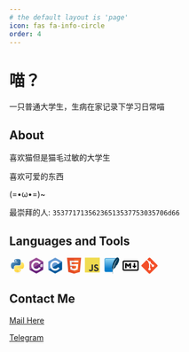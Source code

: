 ```yaml
---
# the default layout is 'page'
icon: fas fa-info-circle
order: 4
---
```


# 喵？

一只普通大学生，生病在家记录下学习日常喵

## About

喜欢猫但是猫毛过敏的大学生

喜欢可爱的东西

(=•ω•=)~

最崇拜的人: `35377171356236513537753035706d66`

## Languages and Tools

<div>
<!--Python-->
<svg height="30" width="30" viewbox="0 0 130 130">
<linearGradient id="python-original-a" gradientUnits="userSpaceOnUse" x1="70.252" y1="1237.476" x2="170.659" y2="1151.089" gradientTransform="matrix(.563 0 0 -.568 -29.215 707.817)"><stop offset="0" stop-color="#5A9FD4"></stop><stop offset="1" stop-color="#306998"></stop></linearGradient><linearGradient id="python-original-b" gradientUnits="userSpaceOnUse" x1="209.474" y1="1098.811" x2="173.62" y2="1149.537" gradientTransform="matrix(.563 0 0 -.568 -29.215 707.817)"><stop offset="0" stop-color="#FFD43B"></stop><stop offset="1" stop-color="#FFE873"></stop></linearGradient><path fill="url(#python-original-a)" d="M63.391 1.988c-4.222.02-8.252.379-11.8 1.007-10.45 1.846-12.346 5.71-12.346 12.837v9.411h24.693v3.137H29.977c-7.176 0-13.46 4.313-15.426 12.521-2.268 9.405-2.368 15.275 0 25.096 1.755 7.311 5.947 12.519 13.124 12.519h8.491V67.234c0-8.151 7.051-15.34 15.426-15.34h24.665c6.866 0 12.346-5.654 12.346-12.548V15.833c0-6.693-5.646-11.72-12.346-12.837-4.244-.706-8.645-1.027-12.866-1.008zM50.037 9.557c2.55 0 4.634 2.117 4.634 4.721 0 2.593-2.083 4.69-4.634 4.69-2.56 0-4.633-2.097-4.633-4.69-.001-2.604 2.073-4.721 4.633-4.721z" transform="translate(0 10.26)"></path><path fill="url(#python-original-b)" d="M91.682 28.38v10.966c0 8.5-7.208 15.655-15.426 15.655H51.591c-6.756 0-12.346 5.783-12.346 12.549v23.515c0 6.691 5.818 10.628 12.346 12.547 7.816 2.297 15.312 2.713 24.665 0 6.216-1.801 12.346-5.423 12.346-12.547v-9.412H63.938v-3.138h37.012c7.176 0 9.852-5.005 12.348-12.519 2.578-7.735 2.467-15.174 0-25.096-1.774-7.145-5.161-12.521-12.348-12.521h-9.268zM77.809 87.927c2.561 0 4.634 2.097 4.634 4.692 0 2.602-2.074 4.719-4.634 4.719-2.55 0-4.633-2.117-4.633-4.719 0-2.595 2.083-4.692 4.633-4.692z" transform="translate(0 10.26)"></path><radialGradient id="python-original-c" cx="1825.678" cy="444.45" r="26.743" gradientTransform="matrix(0 -.24 -1.055 0 532.979 557.576)" gradientUnits="userSpaceOnUse"><stop offset="0" stop-color="#B8B8B8" stop-opacity=".498"></stop><stop offset="1" stop-color="#7F7F7F" stop-opacity="0"></stop></radialGradient><path opacity=".444" fill="url(#python-original-c)" d="M97.309 119.597c0 3.543-14.816 6.416-33.091 6.416-18.276 0-33.092-2.873-33.092-6.416 0-3.544 14.815-6.417 33.092-6.417 18.275 0 33.091 2.872 33.091 6.417z"></path>
</svg>
<!--Csharp-->
<svg height="30" width="30" viewbox="0 0 130 130">
<path fill="#9B4F96" d="M115.4 30.7L67.1 2.9c-.8-.5-1.9-.7-3.1-.7-1.2 0-2.3.3-3.1.7l-48 27.9c-1.7 1-2.9 3.5-2.9 5.4v55.7c0 1.1.2 2.4 1 3.5l106.8-62c-.6-1.2-1.5-2.1-2.4-2.7z"></path><path fill="#68217A" d="M10.7 95.3c.5.8 1.2 1.5 1.9 1.9l48.2 27.9c.8.5 1.9.7 3.1.7 1.2 0 2.3-.3 3.1-.7l48-27.9c1.7-1 2.9-3.5 2.9-5.4V36.1c0-.9-.1-1.9-.6-2.8l-106.6 62z"></path><path fill="#fff" d="M85.3 76.1C81.1 83.5 73.1 88.5 64 88.5c-13.5 0-24.5-11-24.5-24.5s11-24.5 24.5-24.5c9.1 0 17.1 5 21.3 12.5l13-7.5c-6.8-11.9-19.6-20-34.3-20-21.8 0-39.5 17.7-39.5 39.5s17.7 39.5 39.5 39.5c14.6 0 27.4-8 34.2-19.8l-12.9-7.6zM97 66.2l.9-4.3h-4.2v-4.7h5.1L100 51h4.9l-1.2 6.1h3.8l1.2-6.1h4.8l-1.2 6.1h2.4v4.7h-3.3l-.9 4.3h4.2v4.7h-5.1l-1.2 6h-4.9l1.2-6h-3.8l-1.2 6h-4.8l1.2-6h-2.4v-4.7H97zm4.8 0h3.8l.9-4.3h-3.8l-.9 4.3z"></path>
</svg>
<!--C-->
<svg height="30" width="30" viewbox="0 0 130 130">
<path fill="#659AD3" d="M115.4 30.7L67.1 2.9c-.8-.5-1.9-.7-3.1-.7-1.2 0-2.3.3-3.1.7l-48 27.9c-1.7 1-2.9 3.5-2.9 5.4v55.7c0 1.1.2 2.4 1 3.5l106.8-62c-.6-1.2-1.5-2.1-2.4-2.7z"></path><path fill="#03599C" d="M10.7 95.3c.5.8 1.2 1.5 1.9 1.9l48.2 27.9c.8.5 1.9.7 3.1.7 1.2 0 2.3-.3 3.1-.7l48-27.9c1.7-1 2.9-3.5 2.9-5.4V36.1c0-.9-.1-1.9-.6-2.8l-106.6 62z"></path><path fill="#fff" d="M85.3 76.1C81.1 83.5 73.1 88.5 64 88.5c-13.5 0-24.5-11-24.5-24.5s11-24.5 24.5-24.5c9.1 0 17.1 5 21.3 12.5l13-7.5c-6.8-11.9-19.6-20-34.3-20-21.8 0-39.5 17.7-39.5 39.5s17.7 39.5 39.5 39.5c14.6 0 27.4-8 34.2-19.8l-12.9-7.6z"></path>
</svg>
<!--HTML5-->
<svg height="30" width="30" viewbox="0 0 130 130">
<path fill="#E44D26" d="M19.037 113.876L9.032 1.661h109.936l-10.016 112.198-45.019 12.48z"></path><path fill="#F16529" d="M64 116.8l36.378-10.086 8.559-95.878H64z"></path><path fill="#EBEBEB" d="M64 52.455H45.788L44.53 38.361H64V24.599H29.489l.33 3.692 3.382 37.927H64zm0 35.743l-.061.017-15.327-4.14-.979-10.975H33.816l1.928 21.609 28.193 7.826.063-.017z"></path><path fill="#fff" d="M63.952 52.455v13.763h16.947l-1.597 17.849-15.35 4.143v14.319l28.215-7.82.207-2.325 3.234-36.233.335-3.696h-3.708zm0-27.856v13.762h33.244l.276-3.092.628-6.978.329-3.692z"></path>
</svg>
<!--Javascript-->
<svg height="30" width="30" viewbox="0 0 140 140">
<path fill="#F0DB4F" d="M1.408 1.408h125.184v125.185H1.408z"></path><path fill="#323330" d="M116.347 96.736c-.917-5.711-4.641-10.508-15.672-14.981-3.832-1.761-8.104-3.022-9.377-5.926-.452-1.69-.512-2.642-.226-3.665.821-3.32 4.784-4.355 7.925-3.403 2.023.678 3.938 2.237 5.093 4.724 5.402-3.498 5.391-3.475 9.163-5.879-1.381-2.141-2.118-3.129-3.022-4.045-3.249-3.629-7.676-5.498-14.756-5.355l-3.688.477c-3.534.893-6.902 2.748-8.877 5.235-5.926 6.724-4.236 18.492 2.975 23.335 7.104 5.332 17.54 6.545 18.873 11.531 1.297 6.104-4.486 8.08-10.234 7.378-4.236-.881-6.592-3.034-9.139-6.949-4.688 2.713-4.688 2.713-9.508 5.485 1.143 2.499 2.344 3.63 4.26 5.795 9.068 9.198 31.76 8.746 35.83-5.176.165-.478 1.261-3.666.38-8.581zM69.462 58.943H57.753l-.048 30.272c0 6.438.333 12.34-.714 14.149-1.713 3.558-6.152 3.117-8.175 2.427-2.059-1.012-3.106-2.451-4.319-4.485-.333-.584-.583-1.036-.667-1.071l-9.52 5.83c1.583 3.249 3.915 6.069 6.902 7.901 4.462 2.678 10.459 3.499 16.731 2.059 4.082-1.189 7.604-3.652 9.448-7.401 2.666-4.915 2.094-10.864 2.07-17.444.06-10.735.001-21.468.001-32.237z"></path>
</svg>
<!--SQLite-->
<svg height="30" width="30" viewbox="0 0 130 130">
<defs><linearGradient id="sqlite-original-a" x1="-15.615" x2="-6.741" y1="-9.108" y2="-9.108" gradientTransform="rotate(90 -90.486 64.634) scale(9.2712)" gradientUnits="userSpaceOnUse"><stop stop-color="#95d7f4" offset="0"></stop><stop stop-color="#0f7fcc" offset=".92"></stop><stop stop-color="#0f7fcc" offset="1"></stop></linearGradient></defs><path d="M69.5 99.176c-.059-.73-.094-1.2-.094-1.2S67.2 83.087 64.57 78.642c-.414-.707.043-3.594 1.207-7.88.68 1.169 3.54 6.192 4.118 7.81.648 1.824.78 2.347.78 2.347s-1.57-8.082-4.144-12.797a162.286 162.286 0 012.004-6.265c.973 1.71 3.313 5.859 3.828 7.3.102.293.192.543.27.774.023-.137.05-.274.074-.414-.59-2.504-1.75-6.86-3.336-10.082 3.52-18.328 15.531-42.824 27.84-53.754H16.9c-5.387 0-9.789 4.406-9.789 9.789v88.57c0 5.383 4.406 9.789 9.79 9.789h52.897a118.657 118.657 0 01-.297-14.652" fill="#0b7fcc"></path><path d="M65.777 70.762c.68 1.168 3.54 6.188 4.117 7.809.649 1.824.781 2.347.781 2.347s-1.57-8.082-4.144-12.797a164.535 164.535 0 012.004-6.27c.887 1.567 2.922 5.169 3.652 6.872l.082-.961c-.648-2.496-1.633-5.766-2.898-8.328 3.242-16.871 13.68-38.97 24.926-50.898H16.899a6.94 6.94 0 00-6.934 6.933v82.11c17.527-6.731 38.664-12.88 56.855-12.614-.672-2.605-1.441-4.96-2.25-6.324-.414-.707.043-3.597 1.207-7.879" fill="url(#sqlite-original-a)"></path><path d="M115.95 2.781c-5.5-4.906-12.164-2.933-18.734 2.899a44.347 44.347 0 00-2.914 2.859c-11.25 11.926-21.684 34.023-24.926 50.895 1.262 2.563 2.25 5.832 2.894 8.328.168.64.32 1.242.442 1.754.285 1.207.437 1.996.437 1.996s-.101-.383-.515-1.582c-.078-.23-.168-.484-.27-.773-.043-.125-.105-.274-.172-.434-.734-1.703-2.765-5.305-3.656-6.867-.762 2.25-1.437 4.36-2.004 6.265 2.578 4.715 4.149 12.797 4.149 12.797s-.137-.523-.782-2.347c-.578-1.621-3.441-6.64-4.117-7.809-1.164 4.281-1.625 7.172-1.207 7.88.809 1.362 1.574 3.722 2.25 6.323 1.524 5.867 2.586 13.012 2.586 13.012s.031.469.094 1.2a118.653 118.653 0 00.297 14.651c.504 6.11 1.453 11.363 2.664 14.172l.828-.449c-1.781-5.535-2.504-12.793-2.188-21.156.48-12.793 3.422-28.215 8.856-44.289 9.191-24.27 21.938-43.738 33.602-53.035-10.633 9.602-25.023 40.684-29.332 52.195-4.82 12.891-8.238 24.984-10.301 36.574 3.55-10.863 15.047-15.53 15.047-15.53s5.637-6.958 12.227-16.888c-3.95.903-10.43 2.442-12.598 3.352-3.2 1.344-4.067 1.8-4.067 1.8s10.371-6.312 19.27-9.171c12.234-19.27 25.562-46.648 12.141-58.621" fill="#003956"></path>
</svg>
<!--Markdown-->
<svg height="30" width="30" viewbox="0 0 130 130">
<path style="line-height:normal;font-variant-ligatures:normal;font-variant-position:normal;font-variant-caps:normal;font-variant-numeric:normal;font-variant-alternates:normal;font-variant-east-asian:normal;font-feature-settings:normal;font-variation-settings:normal;text-indent:0;text-align:start;text-decoration-line:none;text-decoration-style:solid;text-decoration-color:#000;text-transform:none;text-orientation:mixed;white-space:normal;shape-padding:0;shape-margin:0;inline-size:0;isolation:auto;mix-blend-mode:normal;solid-color:#000;solid-opacity:1" d="M11.95 24.348c-5.836 0-10.618 4.867-10.618 10.681v57.942c0 5.814 4.782 10.681 10.617 10.681h104.102c5.835 0 10.617-4.867 10.617-10.681V35.03c0-5.814-4.783-10.681-10.617-10.681H14.898l-.002-.002H11.95zm-.007 9.543h104.108c.625 0 1.076.423 1.076 1.14v57.94c0 .717-.453 1.14-1.076 1.14H11.949c-.623 0-1.076-.423-1.076-1.14V35.029c0-.715.451-1.135 1.07-1.138z" color="#000" font-weight="400" font-family="sans-serif" overflow="visible"></path><path d="M20.721 84.1V43.9H32.42l11.697 14.78L55.81 43.9h11.696v40.2H55.81V61.044l-11.694 14.78-11.698-14.78V84.1H20.722zm73.104 0L76.28 64.591h11.697V43.9h11.698v20.69h11.698zm0 0"></path>
</svg>
<svg height="30" width="30" viewbox="0 0 130 130">
<path fill="#F34F29" d="M124.737 58.378L69.621 3.264c-3.172-3.174-8.32-3.174-11.497 0L46.68 14.71l14.518 14.518c3.375-1.139 7.243-.375 9.932 2.314 2.703 2.706 3.461 6.607 2.294 9.993l13.992 13.993c3.385-1.167 7.292-.413 9.994 2.295 3.78 3.777 3.78 9.9 0 13.679a9.673 9.673 0 01-13.683 0 9.677 9.677 0 01-2.105-10.521L68.574 47.933l-.002 34.341a9.708 9.708 0 012.559 1.828c3.778 3.777 3.778 9.898 0 13.683-3.779 3.777-9.904 3.777-13.679 0-3.778-3.784-3.778-9.905 0-13.683a9.65 9.65 0 013.167-2.11V47.333a9.581 9.581 0 01-3.167-2.111c-2.862-2.86-3.551-7.06-2.083-10.576L41.056 20.333 3.264 58.123a8.133 8.133 0 000 11.5l55.117 55.114c3.174 3.174 8.32 3.174 11.499 0l54.858-54.858a8.135 8.135 0 00-.001-11.501z"></path>
</svg>
          
</div>


## Contact Me

[Mail Here](mailto:ntgtech20060605@gmail.com)

[Telegram](https://t.me/NTtechGroup)


